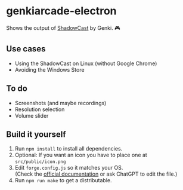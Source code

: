 # genkiarcade-electron
Shows the output of [ShadowCast](https://www.genkithings.com/products/shadowcast) by Genki. 🎮

## Use cases

- Using the ShadowCast on Linux (without Google Chrome)
- Avoiding the Windows Store

## To do

- Screenshots (and maybe recordings)
- Resolution selection
- Volume slider

## Build it yourself

1. Run `npm install` to install all dependencies.
2. Optional: If you want an icon you have to place one at `src/public/icon.png`
3. Edit `forge.config.js` so it matches your OS.  
    (Check the [official documentation](https://www.electronforge.io/config/makers) or ask ChatGPT to edit the file.)
4. Run `npm run make` to get a distributable.